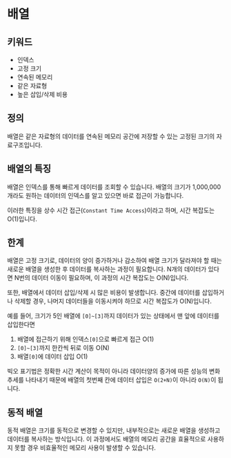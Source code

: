 # 배열

## 키워드
- 인덱스
- 고정 크기
- 연속된 메모리
- 같은 자료형
- 높은 삽입/삭제 비용

## 정의
배열은 같은 자료형의 데이터를 연속된 메모리 공간에 저장할 수 있는 고정된 크기의 자료구조입니다.

## 배열의 특징
배열은 인덱스를 통해 빠르게 데이터를 조회할 수 있습니다. 배열의 크기가 1,000,000개라도 원하는 데이터의 인덱스를 알고 있으면 바로 접근이 가능합니다.

이러한 특징을 상수 시간 접근(`Constant Time Access`)이라고 하며, 시간 복잡도는 O(1)입니다.

## 한계  
배열은 고정 크기로, 데이터의 양이 증가하거나 감소하여 배열 크기가 달라져야 할 때는 새로운 배열을 생성한 후 데이터를 복사하는 과정이 필요합니다. N개의 데이터가 있다면 N번의 데이터 이동이 필요하며, 이 과정의 시간 복잡도는 O(N)입니다.

또한, 배열에서 데이터 삽입/삭제 시 많은 비용이 발생합니다. 중간에 데이터를 삽입하거나 삭제할 경우, 나머지 데이터들을 이동시켜야 하므로 시간 복잡도가 O(N)입니다.  
  
예를 들어, 크기가 5인 배열에 `[0]~[3]`까지 데이터가 있는 상태에서 맨 앞에 데이터를 삽입한다면 
1. 배열에 접근하기 위해 인덱스`[0]`으로 빠르게 접근 O(1)
2. `[0]~[3]`까지 한칸씩 뒤로 이동 O(N)
3. 배열`[0]`에 데이터 삽입 O(1)  
  
빅오 표기법은 정확한 시간 계산이 목적이 아니라 데이터양의 증가에 따른 성능의 변화 추세를 나타내기 때문에
배열의 첫번째 칸에 데이터 삽입은 `O(2+N)`이 아니라 `O(N)`이 됩니다.  

## 동적 배열
동적 배열은 크기를 동적으로 변경할 수 있지만, 내부적으로는 새로운 배열을 생성하고 데이터를 복사하는 방식입니다. 이 과정에서도 배열의 메모리 공간을 효율적으로 사용하지 못할 경우 비효율적인 메모리 사용이 발생할 수 있습니다.
